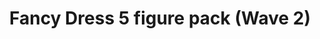 ---
id: PE06667
title: Fancy Dress 5 figure pack (Wave 2)
price:
    hkd: 159.9
    twd: 639
dimensions:
    w: 16
    l: 5
    h: 15
    unit: cm
imgs: 
    - 'images/products/fancy-dress-5-figure-pack-wave-2.png'
---